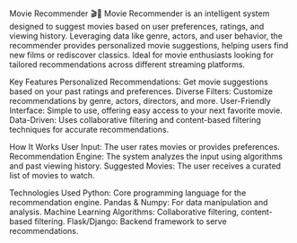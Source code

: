 Movie Recommender 🎬🍿
Movie Recommender is an intelligent system designed to suggest movies based on user preferences, ratings, and viewing history. Leveraging data like genre, actors, and user behavior, the recommender provides personalized movie suggestions, helping users find new films or rediscover classics. Ideal for movie enthusiasts looking for tailored recommendations across different streaming platforms.

Key Features
Personalized Recommendations: Get movie suggestions based on your past ratings and preferences.
Diverse Filters: Customize recommendations by genre, actors, directors, and more.
User-Friendly Interface: Simple to use, offering easy access to your next favorite movie.
Data-Driven: Uses collaborative filtering and content-based filtering techniques for accurate recommendations.

How It Works
User Input: The user rates movies or provides preferences.
Recommendation Engine: The system analyzes the input using algorithms and past viewing history.
Suggested Movies: The user receives a curated list of movies to watch.

Technologies Used
Python: Core programming language for the recommendation engine.
Pandas & Numpy: For data manipulation and analysis.
Machine Learning Algorithms: Collaborative filtering, content-based filtering.
Flask/Django: Backend framework to serve recommendations.
